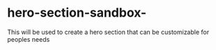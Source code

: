 # hero-section-sandbox-
This will be used to create a hero section that can be customizable for peoples needs
